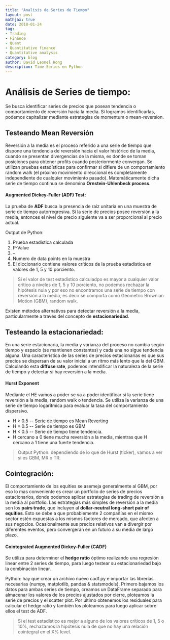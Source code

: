```yaml
---
title: "Analisis de Series de Tiempo"
layout: post
mathjax: true
date: 2018-01-24
tag:
- Trading
- Finance
- Quant
- Quantitative finance
- Quantitative analysis
category: blog
author: David Leonel Hong
description: Time Series en Python
---
```

# Análisis de Series de tiempo:

Se busca identificar series de precios que posean tendencia o comportamiento de reversión hacia la media. Si logramos identificarlas, podemos capitalizar mediante estrategias de momentum o mean-reversion. 

## Testeando Mean Reversión

Reversión a la media es el proceso referido a una serie de tiempo que dispone una tendencia de reversión hacia el valor histórico de la media, cuando se presentan divergencias de la misma, es donde se toman posiciones para obtener profits cuando posteriormente convergan. Se utilizan pruebas estadísticas para confirmar si difiere de un comportamiento random walk (el próximo movimiento direccional es completamente independiente de cualquier movimiento pasado). Matemáticamente dicha serie de tiempo continua se denomina **Ornstein-Uhlenbeck process**. 

####  Augmented Dickey-Fuller (ADF) Test:

La prueba de **ADF** busca la presencia de raíz unitaria en una muestra de serie de tiempo autorregresiva. Si la serie de precios posee reversión a la media, entonces el nivel de precio siguiente va a ser proporcional al precio actual.

Output de Python:
1.	Prueba estadística calculada
2.	P-Value
3.	–
4.	Numero de data points en la muestra
5.	El diccionario contiene valores críticos de la prueba estadística en valores de 1, 5 y 10 porciento.

> Si el valor de test estadístico calculadpo es mayor a cualquier valor critico a niveles de 1, 5 y 10 porciento, no podemos rechazar la hipótesis nula y por eso no encontramos una serie de tiempo con reversión a la media, es decir se comporta como Geometric Brownian Motion (GBM), random walk.

Existen métodos alternativos para detectar reversión a la media, particularmente a través del concepto de **estacionariedad**. 

## Testeando la estacionariedad:
 
En una serie estacionaria, la media y varianza del proceso no cambia según tiempo y espacio (se mantienen constantes) y cada una no sigue tendencia alguna. Una característica de las series de precios estacionarias es que sus precios se dispersan de su valor inicial a un ritmo más lento que la del GBM. Calculando esta **diffuse rate**, podemos intendificar la naturaleza de la serie de tiempo y detectar si hay reversión a la media.

#### Hurst Exponent 

Mediante el HE vamos a poder se va a poder identificar si la serie tiene reversión a la media, random walk o tendencia. Se utiliza la varianza de una serie de tiempo logarítmica para evaluar la tasa del comportamiento dispersivo. 

* H > 0.5 -- Serie de tiempo es Mean Reverting
* H = 0.5 -- Serie de tiempo es GBM
* H < 0.5 -- Serie de tiempo tiene tendencia.
* H cercano a 0 tiene mucha reversión a la media, mientras que H cercano a 1 tiene una fuerte tendencia.

> Output Python: dependiendo de lo que de Hurst (ticker), vamos a ver si es GBM, MR o TR.

## Cointegración:

El comportamiento de los equities se asemeja generalmente al GBM, por eso lo mas conveniente es crear un portfolio de series de precios estacionarios, donde podemos aplicar estrategias de trading de reversión a la media al portfolio. Las estrategias más simples de reversión a la media son los **pairs trade**, que incluyen al **dollar-neutral long-short pair of equities**. Esto se debe a que probablemente 2 compañías en el mismo sector estén expuestas a los mismos factores de mercado, que afecten a sus negocios. Ocasionalmente sus precios relativos van a divergir por diferentes eventos, pero convergerán en un futuro a su media de largo plazo.

#### Cointegrated Augmented Dickey-Fuller (CADF)

Se utiliza para determiner el **hedge ratio** óptimo realizando una regresión linear entre 2 series de tiempo, para luego testear su estacionariedad bajo la combinación linear.

Python: hay que crear un archivo nuevo cadf.py e importar las librerías necesarias (numpy, matplotlib, pandas & statsmodels). Primero bajamos los datos para ambas series de tiempo, creamos un DataFrame separado para almacenar los valores de los precios ajustados por cierre, ploteamos la serie de precios y el scatter plot. Por ultimo obtenemos los residuales para calcular el hedge ratio y también los ploteamos para luego aplicar sobre ellos el test de ADF.

> Si el test estadístico es mejor a alguno de los valores críticos de 1, 5 o 10%, rechazamos la hipótesis nula de que no hay una relación cointegral en el X% level. 
